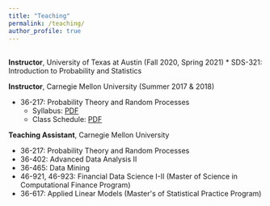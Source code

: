 ```yaml
---
title: "Teaching"
permalink: /teaching/
author_profile: true
---
```

<br>
<b>Instructor</b>, University of Texas at Austin (Fall 2020, Spring 2021)
* SDS-321: Introduction to Probability and Statistics

<b>Instructor</b>, Carnegie Mellon University (Summer 2017 & 2018)
* 36-217: Probability Theory and Random Processes
    * Syllabus: [PDF](https://rslunde.github.io/files/36217-syllabus.pdf) 
    * Class Schedule: [PDF](https://rslunde.github.io/files/36217-schedule.pdf)

<b>Teaching Assistant</b>, Carnegie Mellon University
* 36-217: Probability Theory and Random Processes
* 36-402: Advanced Data Analysis II
* 36-465: Data Mining
* 46-921, 46-923: Financial Data Science I-II (Master of Science in Computational Finance Program)
* 36-617: Applied Linear Models (Master's of Statistical Practice Program)

